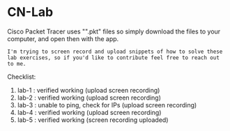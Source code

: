 # CN-Lab
Cisco Packet Tracer uses "".pkt" files so simply download the files to your computer, and open then with the app.

```
I'm trying to screen record and upload snippets of how to solve these lab exercises, so if you'd like to contribute feel free to reach out to me.
```

Checklist:
1. lab-1 : verified working                (upload screen recording)
2. lab-2 : verified working                (upload screen recording)
3. lab-3 : unable to ping, check for IPs   (upload screen recording)
4. lab-4 : verified working                (upload screen recording)
5. lab-5 : verified working                (screen recording uploaded)